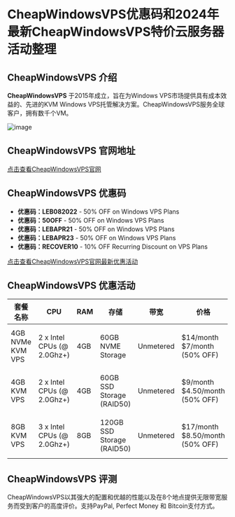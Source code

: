 # CheapWindowsVPS优惠码和2024年最新CheapWindowsVPS特价云服务器活动整理

## CheapWindowsVPS 介绍
**CheapWindowsVPS** 于2015年成立，旨在为Windows VPS市场提供具有成本效益的、先进的KVM Windows VPS托管解决方案。CheapWindowsVPS服务全球客户，拥有数千个VM。

![image](https://github.com/khdnsdc/CheapWindowsVPS/assets/167752962/ed5d027a-1c4e-430c-8a06-f47f67af1bb4)

## CheapWindowsVPS 官网地址
[点击查看CheapWindowsVPS官网](https://vpshostingservice.co/aff.php?aff=2297)

## CheapWindowsVPS 优惠码
- **优惠码：LEB082022** - 50% OFF on Windows VPS Plans
- **优惠码：50OFF** - 50% OFF on Windows VPS Plans
- **优惠码：LEBAPR21** - 50% OFF on Windows VPS Plans
- **优惠码：LEBAPR23** - 50% OFF on Windows VPS Plans
- **优惠码：RECOVER10** - 10% OFF Recurring Discount on VPS Plans

[点击查看CheapWindowsVPS官网最新优惠活动](https://vpshostingservice.co/aff.php?aff=2297)

## CheapWindowsVPS 优惠活动
| 套餐名称 | CPU | RAM | 存储 | 带宽 | 价格 | 链接 |
|---------|-----|-----|------|-----|------|------|
| 4GB NVMe KVM VPS | 2 x Intel CPUs (@ 2.0Ghz+) | 4GB | 60GB NVME Storage | Unmetered | $14/month $7/month (50% OFF) | [订购链接](https://vpshostingservice.co/aff.php?aff=2297&pid=53) |
| 4GB KVM VPS | 2 x Intel CPUs (@ 2.0Ghz+) | 4GB | 60GB SSD Storage (RAID50) | Unmetered | $9/month $4.50/month (50% OFF) | [订购链接](https://vpshostingservice.co/aff.php?aff=2297&pid=22) |
| 8GB KVM VPS | 3 x Intel CPUs (@ 2.0Ghz+) | 8GB | 120GB SSD Storage (RAID50) | Unmetered | $17/month $8.50/month (50% OFF) | [订购链接](https://vpshostingservice.co/aff.php?aff=2297&pid=23) |

## CheapWindowsVPS 评测
CheapWindowsVPS以其强大的配置和优越的性能以及在8个地点提供无限带宽服务而受到客户的高度评价。支持PayPal, Perfect Money 和 Bitcoin支付方式。
